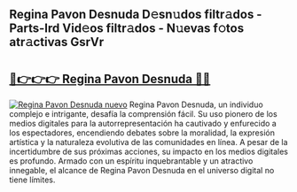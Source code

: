 ## Regina Pavon Desnuda D𝚎sn𝚞dos filtr𝚊dos - Parts-Ird Vid𝚎os filtr𝚊dos - N𝚞evas f𝚘tos atr𝚊ctivas GsrVr

# <h2><a href="http://mbc6e1d.tromn.icu/?c=Regina+Pavon+Desnuda">🔗👉👉👉 Regina Pavon Desnuda 🔗🔗</a></h2>

[![Regina Pavon Desnuda nuevo](https://i.imgur.com/pEAQMta.gif)](http://mbc6e1d.tromn.icu/?c=Regina+Pavon+Desnuda)
Regina Pavon Desnuda, un individuo complejo e intrigante, desafía la comprensión fácil. Su uso pionero de los medios digitales para la autorrepresentación ha cautivado y enfurecido a los espectadores, encendiendo debates sobre la moralidad, la expresión artística y la naturaleza evolutiva de las comunidades en línea. A pesar de la incertidumbre de sus próximas acciones, su impacto en los medios digitales es profundo. Armado con un espíritu inquebrantable y un atractivo innegable, el alcance de Regina Pavon Desnuda en el universo digital no tiene límites.
